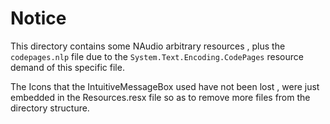 # Notice

This directory contains some NAudio arbitrary resources , plus the `codepages.nlp` file
due to the `System.Text.Encoding.CodePages` resource demand of this specific file.

The Icons that the IntuitiveMessageBox used have not been lost , were just embedded in the
Resources.resx file so as to remove more files from the directory structure.
